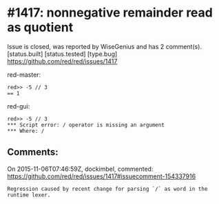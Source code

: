 
#1417: nonnegative remainder read as quotient
================================================================================
Issue is closed, was reported by WiseGenius and has 2 comment(s).
[status.built] [status.tested] [type.bug]
<https://github.com/red/red/issues/1417>

red-master:

```
red>> -5 // 3
== 1
```

red-gui:

```
red>> -5 // 3
*** Script error: / operator is missing an argument
*** Where: /
```



Comments:
--------------------------------------------------------------------------------

On 2015-11-06T07:46:59Z, dockimbel, commented:
<https://github.com/red/red/issues/1417#issuecomment-154337916>

    Regression caused by recent change for parsing `/` as word in the runtime lexer.

